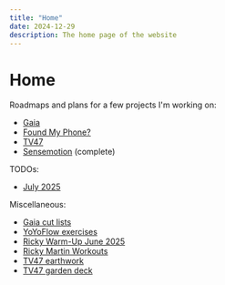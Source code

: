 ```yaml
---
title: "Home"
date: 2024-12-29
description: The home page of the website
---
```


# Home

Roadmaps and plans for a few projects I'm working on:

- [Gaia](/roadmaps/gaia/)
- [Found My Phone?](/roadmaps/foundmyphone/)
- [TV47](/roadmaps/tv47/)
- [Sensemotion](/roadmaps/sensemotion/) (complete)

TODOs:

- [July 2025](/tomorrow-lists/2025-07/)

Miscellaneous:

- [Gaia cut lists](/gaia/cut-lists)
- [YoYoFlow exercises](/dance/yoandy)
- [Ricky Warm-Up June 2025](/ricky/warm-up-2025-06)
- [Ricky Martin Workouts](/ricky/martin-2025-06)
- [TV47 earthwork](/tv47/earthwork)
- [TV47 garden deck](/tv47/garden-deck)
